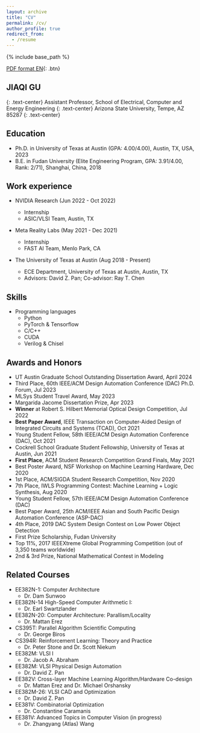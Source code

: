 ```yaml
---
layout: archive
title: "CV"
permalink: /cv/
author_profile: true
redirect_from:
  - /resume
---
```


{% include base_path %}

[PDF format EN](/files/Jiaqi_Gu_CV_EN.pdf){: .btn}

## JIAQI GU
{: .text-center}
Assistant Professor,  School of Electrical, Computer and Energy Engineering
{: .text-center}
Arizona State University, Tempe, AZ 85287
{: .text-center}

Education
------
* Ph.D. in University of Texas at Austin (GPA: 4.00/4.00), Austin, TX, USA, 2023
* B.E. in Fudan University (Elite Engineering Program, GPA: 3.91/4.00, Rank: 2/71), Shanghai, China, 2018


Work experience
------
* NVIDIA Research (Jun 2022 - Oct 2022)
  * Internship
  * ASIC/VLSI Team, Austin, TX

* Meta Reality Labs (May 2021 - Dec 2021)
  * Internship
  * FAST AI Team, Menlo Park, CA

* The University of Texas at Austin (Aug 2018 - Present)
  * ECE Department, University of Texas at Austin, Austin, TX
  * Advisors: David Z. Pan; Co-advisor: Ray T. Chen


Skills
------
* Programming languages
  * Python
  * PyTorch \& Tensorflow
  * C/C++
  * CUDA
  * Verilog \& Chisel


Awards and Honors
------
* UT Austin Graduate School Outstanding Dissertation Award, April 2024
* Third Place, 60th IEEE/ACM Design Automation Conference (DAC) Ph.D. Forum, Jul 2023
* MLSys Student Travel Award, May 2023
* Margarida Jacome Dissertation Prize, Apr 2023
* **Winner** at Robert S. Hilbert Memorial Optical Design Competition, Jul 2022
* **Best Paper Award**, IEEE Transaction on Computer-Aided Design of Integrated Circuits and Systems (TCAD), Oct 2021
* Young Student Fellow, 58th IEEE/ACM Design Automation Conference (DAC), Oct 2021
* Cockrell School Graduate Student Fellowship, University of Texas at Austin, Jun 2021
* **First Place**, ACM Student Research Competition Grand Finals, May 2021
* Best Poster Award, NSF Workshop on Machine Learning Hardware, Dec 2020
* 1st Place, ACM/SIGDA Student Research Competition, Nov 2020
* 7th Place, IWLS Programming Contest: Machine Learning + Logic Synthesis, Aug 2020
* Young Student Fellow, 57th IEEE/ACM Design Automation Conference (DAC)
* Best Paper Award, 25th ACM/IEEE Asian and South Pacific Design Automation Conference (ASP-DAC)
* 4th Place, 2019 DAC System Design Contest on Low Power Object Detection
* First Prize Scholarship, Fudan University
* Top 11%, 2017 IEEEXtreme Global Programming Competition (out of 3,350 teams worldwide)
* 2nd & 3rd Prize, National Mathematical Contest in Modeling


Related Courses
------
* EE382N-1: Computer Architecture
  * Dr. Dam Sunwoo
* EE382N-14 High-Speed Computer Arithmetic I:
  * Dr. Earl Swartzlander
* EE382N-20: Computer Architecture: Parallism/Locality
  * Dr. Mattan Erez
* CS395T: Parallel Algorithm Scientific Computing
  * Dr. George Biros
* CS394R: Reinforcement Learning: Theory and Practice
  * Dr. Peter Stone and Dr. Scott Niekum
* EE382M: VLSI I
  * Dr. Jacob A. Abraham
* EE382M: VLSI Physical Design Automation
  * Dr. David Z. Pan
* EE382V: Cross-layer Machine Learning Algorithm/Hardware Co-design
  * Dr. Mattan Erez and Dr. Michael Orshansky
* EE382M-26: VLSI CAD and Optimization
  * Dr. David Z. Pan
* EE381V: Combinatorial Optimization
  * Dr. Constantine Caramanis
* EE381V: Advanced Topics in Computer Vision (in progress)
  * Dr. Zhangyang (Atlas) Wang

